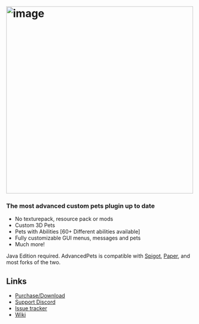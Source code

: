 <h1>
  <img src="https://i.imgur.com/iiqpTYA.gif" alt="image" width="500"/>
</h1>

### **The most advanced custom pets plugin up to date**

* No texturepack, resource pack or mods
* Custom 3D Pets
* Pets with Abilities [60+ Different abilities available]
* Fully customizable GUI menus, messages and pets
* Much more!

Java Edition required. AdvancedPets is compatible with [Spigot](https://www.spigotmc.org/),
[Paper](https://papermc.io/downloads), and most forks of the two.

Links
-----

* [Purchase/Download](https://advancedplugins.net/item/27/)
* [Support Discord](https://discord.gg/GzdQdMw)
* [Issue tracker](https://github.com/GC-spigot/AdvancedPets/issues)
* [Wiki](https://pets.advancedplugins.net/)
